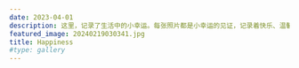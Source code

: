 ```yaml
---
date: 2023-04-01
description: 这里，记录了生活中的小幸运。每张照片都是小幸运的见证，记录着快乐、温馨和感动。这个相册是对生活中美好瞬间的珍贵回忆，也是对幸福生活的美好展示。
featured_image: 20240219030341.jpg
title: Happiness
#type: gallery
---
```

